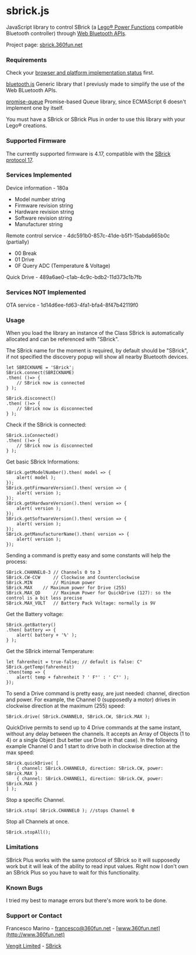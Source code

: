 # sbrick.js
JavaScript library to control SBrick (a [Lego® Power Functions](https://www.lego.com/en-us/powerfunctions) compatible Bluetooth controller) through [Web Bluetooth APIs](https://www.w3.org/community/web-bluetooth/).

Project page: [sbrick.360fun.net](http://sbrick.360fun.net/)

### Requirements
Check your [browser and platform implementation status](https://github.com/WebBluetoothCG/web-bluetooth/blob/gh-pages/implementation-status.md) first.

[bluetooth.js](https://github.com/360fun/bluetooth.js) Generic library that I previusly made to simplify the use of the Web BLuetooth APIs.

[promise-queue](https://github.com/azproduction/promise-queue) Promise-based Queue library, since ECMAScript 6 doesn't implement one by itself.

You must have a SBrick or SBrick Plus in order to use this library with your Lego® creations.

### Supported Firmware
The currently supported firmware is 4.17, compatible with the [SBrick protocol 17](https://social.sbrick.com/wiki/view/pageId/11/slug/the-sbrick-ble-protocol).

### Services Implemented
Device information - 180a
* Model number string
* Firmware revision string
* Hardware revision string
* Software revision string
* Manufacturer string

Remote control service - 4dc591b0-857c-41de-b5f1-15abda665b0c (partially)
* 00 Break
* 01 Drive
* 0F Query ADC (Temperature & Voltage)

Quick Drive - 489a6ae0-c1ab-4c9c-bdb2-11d373c1b7fb

### Services NOT Implemented
OTA service - 1d14d6ee-fd63-4fa1-bfa4-8f47b42119f0


### Usage

When you load the library an instance of the Class SBrick is automatically allocated and can be referenced with "SBrick".

The SBrick name for the moment is required, by default should be "SBrick", if not specified the discovery popup will show all nearby Bluetooth devices.
	
	let SBRICKNAME = 'SBrick';
	SBrick.connect(SBRICKNAME)
	.then( ()=> {
		// SBrick now is connected
	} );
  
	SBrick.disconnect()
	.then( ()=> {
		// SBrick now is disconnected
	} );
 
Check if the SBrick is connected:

	SBrick.isConnected()
	.then( ()=> {
		// SBrick now is disconnected
	} );

Get basic SBrick Informations:

	SBrick.getModelNumber().then( model => {
		alert( model );
	});
	SBrick.getFirmwareVersion().then( version => {
		alert( version );
	});
	SBrick.getHardwareVersion().then( version => {
		alert( version );
	});
	SBrick.getSoftwareVersion().then( version => {
		alert( version );
	});
	SBrick.getManufacturerName().then( version => {
		alert( version );
	});
	
Sending a command is pretty easy and some constants will help the process:

	SBrick.CHANNEL0-3 // Channels 0 to 3
	SBrick.CW-CCW     // Clockwise and Counterclockwise
	SBrick.MIN        // Minimum power
	SBrick.MAX	  // Maximum power for Drive (255)
	SBrick.MAX_QD     // Maximum Power for QuickDrive (127): so the control is a bit less precise
	SBrick.MAX_VOLT   // Battery Pack Voltage: normally is 9V


Get the Battery voltage:

	SBrick.getBattery()
	.then( battery => {
		alert( battery + '%' );
	} );


Get the SBrick internal Temperature:

	let fahrenheit = true-false; // default is false: C°
	SBrick.getTemp(fahrenheit)
	.then(temp => {
		alert( temp + fahrenheit ? ' F°' : ' C°' );
	});
	
	
To send a Drive command is pretty easy, are just needed: channel, direction and power.
For example, the Channel 0 (supposedly a motor) drives in clockwise direction at the maximum (255) speed:

	SBrick.drive( SBrick.CHANNEL0, SBrick.CW, SBrick.MAX );
	
QuickDrive permits to send up to 4 Drive commands at the same instant, without any delay between the channels.
It accepts an Array of Objects (1 to 4) or a single Object (but better use Drive in that case).
In the following example Channel 0 and 1 start to drive both in clockwise direction at the max speed:

	SBrick.quickDrive( [
		{ channel: SBrick.CHANNEL0, direction: SBrick.CW, power: SBrick.MAX }
		{ channel: SBrick.CHANNEL1, direction: SBrick.CW, power: SBrick.MAX }
	] );
	
Stop a specific Channel.
	
	SBrick.stop( SBrick.CHANNEL0 ); //stops Channel 0
	
Stop all Channels at once.
	
	SBrick.stopAll();
	
  
### Limitations
SBrick Plus works with the same protocol of SBrick so it will supposedly work but it will leak of the ability to read input values. Right now I don't own an SBrick Plus so you have to wait for this functionality.

### Known Bugs
I tried my best to manage errors but there's more work to be done.

### Support or Contact
Francesco Marino - [francesco@360fun.net](mailto:francesco@360fun.net) - [www.360fun.net](http://www.360fun.net)

[Vengit Limited](https://www.vengit.com/) - [SBrick](https://www.sbrick.com/)
